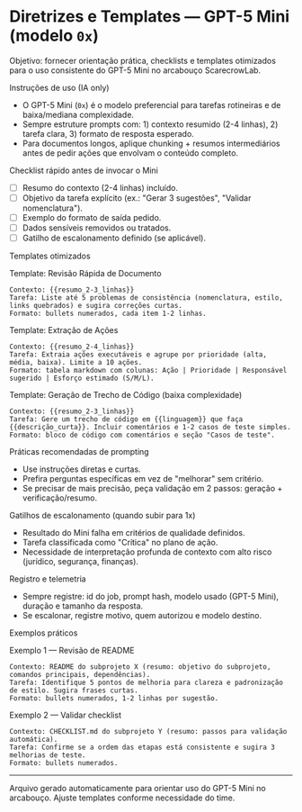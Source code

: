 # Diretrizes e Templates — GPT-5 Mini (modelo `0x`)

Objetivo: fornecer orientação prática, checklists e templates otimizados para o uso consistente do GPT-5 Mini no arcabouço ScarecrowLab.

Instruções de uso (IA only)

- O GPT-5 Mini (`0x`) é o modelo preferencial para tarefas rotineiras e de baixa/mediana complexidade.
- Sempre estruture prompts com: 1) contexto resumido (2-4 linhas), 2) tarefa clara, 3) formato de resposta esperado.
- Para documentos longos, aplique chunking + resumos intermediários antes de pedir ações que envolvam o conteúdo completo.

Checklist rápido antes de invocar o Mini

- [ ] Resumo do contexto (2-4 linhas) incluído.
- [ ] Objetivo da tarefa explícito (ex.: "Gerar 3 sugestões", "Validar nomenclatura").
- [ ] Exemplo do formato de saída pedido.
- [ ] Dados sensíveis removidos ou tratados.
- [ ] Gatilho de escalonamento definido (se aplicável).

Templates otimizados

Template: Revisão Rápida de Documento
```
Contexto: {{resumo_2-3_linhas}}
Tarefa: Liste até 5 problemas de consistência (nomenclatura, estilo, links quebrados) e sugira correções curtas.
Formato: bullets numerados, cada item 1-2 linhas.
```

Template: Extração de Ações
```
Contexto: {{resumo_2-4_linhas}}
Tarefa: Extraia ações executáveis e agrupe por prioridade (alta, média, baixa). Limite a 10 ações.
Formato: tabela markdown com colunas: Ação | Prioridade | Responsável sugerido | Esforço estimado (S/M/L).
```

Template: Geração de Trecho de Código (baixa complexidade)
```
Contexto: {{resumo_2-3_linhas}}
Tarefa: Gere um trecho de código em {{linguagem}} que faça {{descrição_curta}}. Incluir comentários e 1-2 casos de teste simples.
Formato: bloco de código com comentários e seção "Casos de teste".
```

Práticas recomendadas de prompting

- Use instruções diretas e curtas.
- Prefira perguntas específicas em vez de "melhorar" sem critério.
- Se precisar de mais precisão, peça validação em 2 passos: geração + verificação/resumo.

Gatilhos de escalonamento (quando subir para 1x)

- Resultado do Mini falha em critérios de qualidade definidos.
- Tarefa classificada como "Crítica" no plano de ação.
- Necessidade de interpretação profunda de contexto com alto risco (jurídico, segurança, finanças).

Registro e telemetria

- Sempre registre: id do job, prompt hash, modelo usado (GPT-5 Mini), duração e tamanho da resposta.
- Se escalonar, registre motivo, quem autorizou e modelo destino.

Exemplos práticos

Exemplo 1 — Revisão de README
```
Contexto: README do subprojeto X (resumo: objetivo do subprojeto, comandos principais, dependências).
Tarefa: Identifique 5 pontos de melhoria para clareza e padronização de estilo. Sugira frases curtas.
Formato: bullets numerados, 1-2 linhas por sugestão.
```

Exemplo 2 — Validar checklist
```
Contexto: CHECKLIST.md do subprojeto Y (resumo: passos para validação automática).
Tarefa: Confirme se a ordem das etapas está consistente e sugira 3 melhorias de teste.
Formato: bullets numerados.
```

---

Arquivo gerado automaticamente para orientar uso do GPT-5 Mini no arcabouço. Ajuste templates conforme necessidade do time.